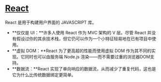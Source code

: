 # [React](https://facebook.github.io/react/)
React 是用于构建用户界面的 JAVASCRIPT 库。

* **仅仅是 UI：**许多人使用 React 作为 MVC 架构的 V 层。尽管 React 并没有假设过你的其余技术栈，但它仍可以作为一个小特征轻易地在已有项目中使用。
* **虚拟 DOM：**React 为了更高超的性能而使用虚拟 DOM 作为其不同的实现。它同时也可以由服务端 Node.js 渲染——而不需要过重的浏览器DOM支持。
* **数据流：**React 实现了单向响应的数据流，从而减少了重复代码，这也是它为什么比传统数据绑定更简单。
